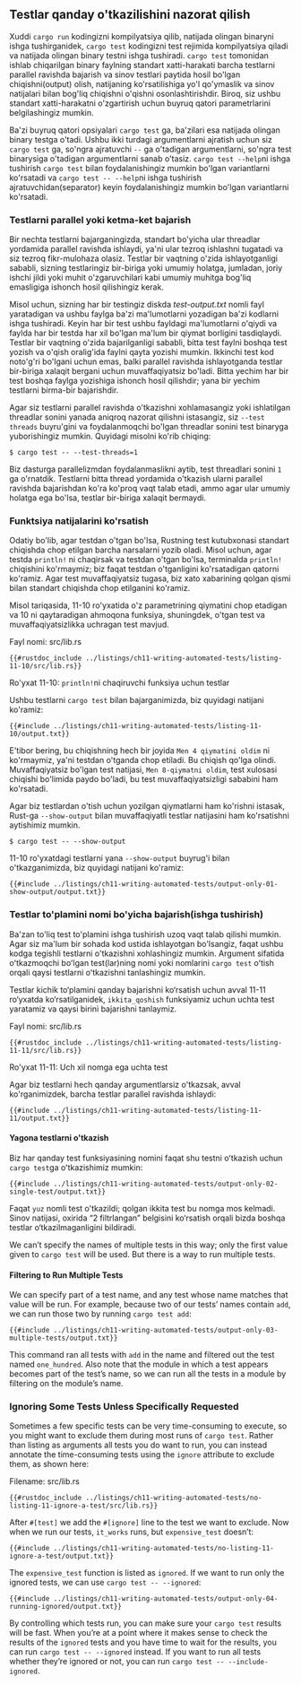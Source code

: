 ## Testlar qanday o'tkazilishini nazorat qilish

Xuddi `cargo run` kodingizni kompilyatsiya qilib, natijada olingan binaryni ishga tushirganidek, `cargo test` kodingizni test rejimida kompilyatsiya qiladi va natijada olingan binary testni ishga tushiradi. `cargo test` tomonidan ishlab chiqarilgan binary faylning standart xatti-harakati barcha testlarni parallel ravishda bajarish va sinov testlari paytida hosil bo'lgan chiqishni(output) olish, natijaning ko'rsatilishiga yo'l qo'ymaslik va sinov natijalari bilan bog'liq chiqishni o'qishni osonlashtirishdir. Biroq, siz ushbu standart xatti-harakatni o'zgartirish uchun buyruq qatori parametrlarini belgilashingiz mumkin.

Ba'zi buyruq qatori opsiyalari `cargo test` ga, ba'zilari esa natijada olingan binary testga o'tadi. Ushbu ikki turdagi argumentlarni ajratish uchun siz `cargo test` ga, so'ngra ajratuvchi `--` ga o'tadigan argumentlarni, so'ngra test binarysiga o'tadigan argumentlarni sanab o'tasiz. `cargo test --help`ni ishga tushirish `cargo test` bilan foydalanishingiz mumkin bo'lgan variantlarni ko'rsatadi va `cargo test -- --help`ni ishga tushirish ajratuvchidan(separator) keyin foydalanishingiz mumkin bo'lgan variantlarni ko'rsatadi.

### Testlarni parallel yoki ketma-ket bajarish

Bir nechta testlarni bajarganingizda, standart bo'yicha ular threadlar yordamida parallel ravishda ishlaydi, ya'ni ular tezroq ishlashni tugatadi va siz tezroq fikr-mulohaza olasiz. Testlar bir vaqtning o'zida ishlayotganligi sababli, sizning testlaringiz bir-biriga yoki umumiy holatga, jumladan, joriy ishchi jildi yoki muhit o'zgaruvchilari kabi umumiy muhitga bog'liq emasligiga ishonch hosil qilishingiz kerak.

Misol uchun, sizning har bir testingiz diskda *test-output.txt* nomli fayl yaratadigan va ushbu faylga ba'zi ma'lumotlarni yozadigan ba'zi kodlarni ishga tushiradi. Keyin har bir test ushbu fayldagi ma'lumotlarni o'qiydi va faylda har bir testda har xil bo'lgan ma'lum bir qiymat borligini tasdiqlaydi. Testlar bir vaqtning o'zida bajarilganligi sababli, bitta test faylni boshqa test yozish va o'qish oralig'ida faylni qayta yozishi mumkin. Ikkinchi test kod noto'g'ri bo'lgani uchun emas, balki parallel ravishda ishlayotganda testlar bir-biriga xalaqit bergani uchun muvaffaqiyatsiz bo'ladi. Bitta yechim har bir test boshqa faylga yozishiga ishonch hosil qilishdir; yana bir yechim testlarni birma-bir bajarishdir.

Agar siz testlarni parallel ravishda o'tkazishni xohlamasangiz yoki ishlatilgan threadlar sonini yanada aniqroq nazorat qilishni istasangiz, siz `--test threads` buyru'gini va foydalanmoqchi bo'lgan threadlar sonini test binaryga yuborishingiz mumkin. Quyidagi misolni ko'rib chiqing:

```console
$ cargo test -- --test-threads=1
```

Biz dasturga parallelizmdan foydalanmaslikni aytib, test threadlari sonini `1` ga o'rnatdik. Testlarni bitta thread yordamida o'tkazish ularni parallel ravishda bajarishdan ko'ra ko'proq vaqt talab etadi, ammo agar ular umumiy holatga ega bo'lsa, testlar bir-biriga xalaqit bermaydi.

### Funktsiya natijalarini ko'rsatish

Odatiy bo'lib, agar testdan o'tgan bo'lsa, Rustning test kutubxonasi standart chiqishda chop etilgan barcha narsalarni yozib oladi. Misol uchun, agar testda `println!` ni chaqirsak va testdan o'tgan bo'lsa, terminalda `println!` chiqishini ko'rmaymiz; biz faqat testdan o'tganligini ko'rsatadigan qatorni ko'ramiz. Agar test muvaffaqiyatsiz tugasa, biz xato xabarining qolgan qismi bilan standart chiqishda chop etilganini ko'ramiz.

Misol tariqasida, 11-10 ro'yxatida o'z parametrining qiymatini chop etadigan va 10 ni qaytaradigan ahmoqona funksiya, shuningdek, o'tgan test va muvaffaqiyatsizlikka uchragan test mavjud.

<span class="filename">Fayl nomi: src/lib.rs</span>

```rust,panics,noplayground
{{#rustdoc_include ../listings/ch11-writing-automated-tests/listing-11-10/src/lib.rs}}
```

<span class="caption">Ro'yxat 11-10: `println!`ni chaqiruvchi funksiya uchun testlar</span>

Ushbu testlarni `cargo test` bilan bajarganimizda, biz quyidagi natijani ko'ramiz:

```console
{{#include ../listings/ch11-writing-automated-tests/listing-11-10/output.txt}}
```

E'tibor bering, bu chiqishning hech bir joyida `Men 4 qiymatini oldim` ni ko'rmaymiz, ya'ni testdan o'tganda chop etiladi. Bu chiqish qo'lga olindi. Muvaffaqiyatsiz bo'lgan test natijasi, `Men 8-qiymatni oldim`, test xulosasi chiqishi bo'limida paydo bo'ladi, bu test muvaffaqiyatsizligi sababini ham ko'rsatadi.

Agar biz testlardan o'tish uchun yozilgan qiymatlarni ham ko'rishni istasak, Rust-ga `--show-output` bilan muvaffaqiyatli testlar natijasini ham ko'rsatishni aytishimiz mumkin.

```console
$ cargo test -- --show-output
```

11-10 ro'yxatdagi testlarni yana `--show-output` buyrug'i bilan o'tkazganimizda, biz quyidagi natijani ko'ramiz:

```console
{{#include ../listings/ch11-writing-automated-tests/output-only-01-show-output/output.txt}}
```

### Testlar to'plamini nomi bo'yicha bajarish(ishga tushirish)

Ba'zan to'liq test to'plamini ishga tushirish uzoq vaqt talab qilishi mumkin. Agar siz ma'lum bir sohada kod ustida ishlayotgan bo'lsangiz, faqat ushbu kodga tegishli testlarni o'tkazishni xohlashingiz mumkin. Argument sifatida oʻtkazmoqchi boʻlgan test(lar)ning nomi yoki nomlarini `cargo test` oʻtish orqali qaysi testlarni oʻtkazishni tanlashingiz mumkin.

Testlar kichik to‘plamini qanday bajarishni ko‘rsatish uchun avval 11-11 ro‘yxatda ko‘rsatilganidek, `ikkita_qoshish` funksiyamiz uchun uchta test yaratamiz va qaysi birini bajarishni tanlaymiz.

<span class="filename">Fayl nomi: src/lib.rs</span>

```rust,noplayground
{{#rustdoc_include ../listings/ch11-writing-automated-tests/listing-11-11/src/lib.rs}}
```

<span class="caption">Ro'yxat 11-11: Uch xil nomga ega uchta test</span>

Agar biz testlarni hech qanday argumentlarsiz o'tkazsak, avval ko'rganimizdek, barcha testlar parallel ravishda ishlaydi:

```console
{{#include ../listings/ch11-writing-automated-tests/listing-11-11/output.txt}}
```

#### Yagona testlarni o'tkazish

Biz har qanday test funksiyasining nomini faqat shu testni oʻtkazish uchun `cargo test`ga oʻtkazishimiz mumkin:

```console
{{#include ../listings/ch11-writing-automated-tests/output-only-02-single-test/output.txt}}
```

Faqat `yuz` nomli test o'tkazildi; qolgan ikkita test bu nomga mos kelmadi. Sinov natijasi, oxirida “2 filtrlangan” belgisini ko‘rsatish orqali bizda boshqa testlar o‘tkazilmaganligini bildiradi.

We can’t specify the names of multiple tests in this way; only the first value
given to `cargo test` will be used. But there is a way to run multiple tests.

#### Filtering to Run Multiple Tests

We can specify part of a test name, and any test whose name matches that value
will be run. For example, because two of our tests’ names contain `add`, we can
run those two by running `cargo test add`:

```console
{{#include ../listings/ch11-writing-automated-tests/output-only-03-multiple-tests/output.txt}}
```

This command ran all tests with `add` in the name and filtered out the test
named `one_hundred`. Also note that the module in which a test appears becomes
part of the test’s name, so we can run all the tests in a module by filtering
on the module’s name.

### Ignoring Some Tests Unless Specifically Requested

Sometimes a few specific tests can be very time-consuming to execute, so you
might want to exclude them during most runs of `cargo test`. Rather than
listing as arguments all tests you do want to run, you can instead annotate the
time-consuming tests using the `ignore` attribute to exclude them, as shown
here:

<span class="filename">Filename: src/lib.rs</span>

```rust,noplayground
{{#rustdoc_include ../listings/ch11-writing-automated-tests/no-listing-11-ignore-a-test/src/lib.rs}}
```

After `#[test]` we add the `#[ignore]` line to the test we want to exclude. Now
when we run our tests, `it_works` runs, but `expensive_test` doesn’t:

```console
{{#include ../listings/ch11-writing-automated-tests/no-listing-11-ignore-a-test/output.txt}}
```

The `expensive_test` function is listed as `ignored`. If we want to run only
the ignored tests, we can use `cargo test -- --ignored`:

```console
{{#include ../listings/ch11-writing-automated-tests/output-only-04-running-ignored/output.txt}}
```

By controlling which tests run, you can make sure your `cargo test` results
will be fast. When you’re at a point where it makes sense to check the results
of the `ignored` tests and you have time to wait for the results, you can run
`cargo test -- --ignored` instead. If you want to run all tests whether they’re
ignored or not, you can run `cargo test -- --include-ignored`.
